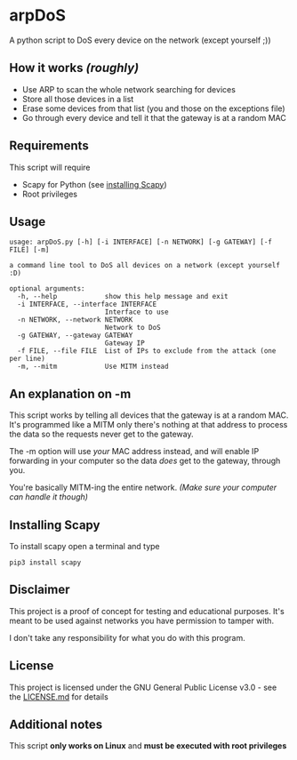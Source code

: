 # arpDoS
A python script to DoS every device on the network (except yourself ;))

## How it works _(roughly)_
* Use ARP to scan the whole network searching for devices
* Store all those devices in a list
* Erase some devices from that list (you and those on the exceptions file)
* Go through every device and tell it that the gateway is at a random MAC

## Requirements
This script will require
* Scapy for Python (see [installing Scapy](#installing-scapy))
* Root privileges

## Usage
```
usage: arpDoS.py [-h] [-i INTERFACE] [-n NETWORK] [-g GATEWAY] [-f FILE] [-m]

a command line tool to DoS all devices on a network (except yourself :D)

optional arguments:
  -h, --help            show this help message and exit
  -i INTERFACE, --interface INTERFACE
                        Interface to use
  -n NETWORK, --network NETWORK
                        Network to DoS
  -g GATEWAY, --gateway GATEWAY
                        Gateway IP
  -f FILE, --file FILE  List of IPs to exclude from the attack (one per line)
  -m, --mitm            Use MITM instead
```

## An explanation on -m
This script works by telling all devices that the gateway is at a random MAC. It's programmed like a MITM only there's nothing at that address to process the data so the requests never get to the gateway.

The -m option will use _your_ MAC address instead, and will enable IP forwarding in your computer so the data _does_ get to the gateway, through you.

You're basically MITM-ing the entire network. _(Make sure your computer can handle it though)_

## Installing Scapy
To install scapy open a terminal and type
```
pip3 install scapy
```
## Disclaimer
This project is a proof of concept for testing and educational purposes.
It's meant to be used against networks you have permission to tamper with.

I don't take any responsibility for what you do with this program.

## License
This project is licensed under the GNU General Public License v3.0 - see the [LICENSE.md](LICENSE) for details

## Additional notes
This script **only works on Linux** and **must be executed with root privileges**
